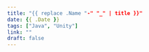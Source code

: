 ```yaml
---
title: "{{ replace .Name "-" "_" | title }}"
date: {{ .Date }}
tags: ["Java", "Unity"]
link: ""
draft: false
---
```


